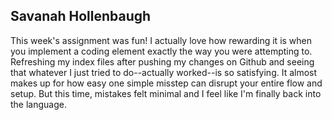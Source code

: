 ## Savanah Hollenbaugh

This week's assignment was fun! I actually love how rewarding it is when you implement a coding element exactly the way you were attempting to. Refreshing my index files after pushing my changes on Github and seeing that whatever I just tried to do--actually worked--is so satisfying. It almost makes up for how easy one simple misstep can disrupt your entire flow and setup. But this time, mistakes felt minimal and I feel like I'm finally back into the language.
